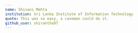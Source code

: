 ```yaml
---
name: Shivani Mehta
institution: Sri Lanka Institute of Information Technology
quote: This was so easy, a caveman could do it.
github_user: shirantha97
---
```

